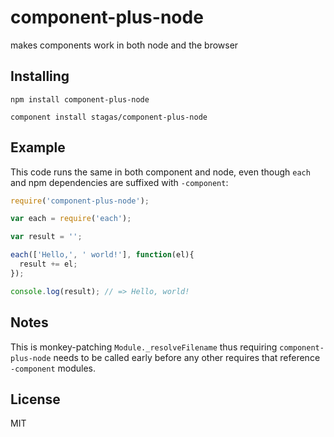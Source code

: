 
# component-plus-node

makes components work in both node and the browser

## Installing

`npm install component-plus-node`

`component install stagas/component-plus-node`

## Example

This code runs the same in both component and node,
even though `each` and npm dependencies are suffixed with `-component`:

```js
require('component-plus-node');

var each = require('each');

var result = '';

each(['Hello,', ' world!'], function(el){
  result += el;
});

console.log(result); // => Hello, world!
```

## Notes

This is monkey-patching `Module._resolveFilename` thus requiring
`component-plus-node` needs to be called early before any other requires
that reference `-component` modules.

## License

MIT
